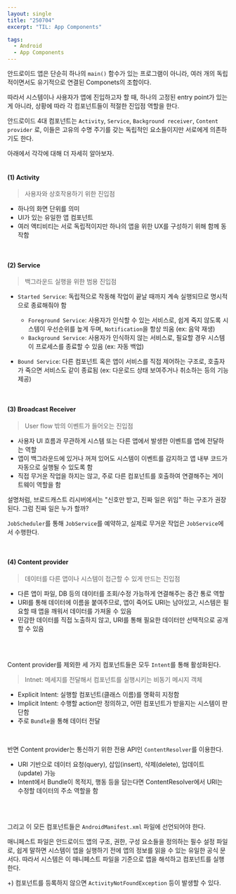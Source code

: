 ```yaml
---
layout: single
title: "250704"
excerpt: "TIL: App Components"

tags:
  - Android
  - App Components
---
```


안드로이드 앱은 단순히 하나의 `main()` 함수가 있는 프로그램이 아니라, 여러 개의 독립적이면서도 유기적으로 연결된 Componets의 조합이다. <br>

따라서 시스템이나 사용자가 앱에 진입하고자 할 때, 하나의 고정된 entry point가 있는게 아니라, 상황에 따라 각 컴포넌트들이 적절한 진입점 역할을 한다. <br>

안드로이드 4대 컴포넌트는 `Activity`, `Service`, `Background receiver`, `Content provider` 로, 이들은 고유의 수명 주기를 갖는 독립적인 요소들이지만 서로에게 의존하기도 한다. <br>

아래에서 각각에 대해 더 자세히 알아보자. <br><br>

#### (1) Activity

> 사용자와 상호작용하기 위한 진입점

- 하나의 화면 단위를 의미
- UI가 있는 유일한 앱 컴포넌트
- 여러 액티비티는 서로 독립적이지만 하나의 앱을 위한 UX를 구성하기 위해 함께 동작함

<br>


#### (2) Service

> 백그라운드 실행을 위한 범용 진입점

- `Started Service`: 독립적으로 작동해 작업이 끝날 때까지 계속 실행되므로 명시적으로 종료해줘야 함
	- `Foreground Service`: 사용자가 인식할 수 있는 서비스로, 쉽게 죽지 않도록 시스템이 우선순위를 높게 두며, `Notification`을 항상 띄움 (ex: 음악 재생)
	- `Background Service`: 사용자가 인식하지 않는 서비스로, 필요할 경우 시스템이 프로세스를 종료할 수 있음 (ex: 자동 백업) 

- `Bound Service`: 다른 컴포넌트 혹은 앱이 서비스를 직접 제어하는 구조로, 호출자가 죽으면 서비스도 같이 종료됨 (ex: 다운로드 상태 보여주거나 취소하는 등의 기능 제공)

<br>

#### (3) Broadcast Receiver

> User flow 밖의 이벤트가 들어오는 진입점

- 사용자 UI 흐름과 무관하게 시스템 또는 다른 앱에서 발생한 이벤트를 앱에 전달하는 역할
- 앱이 백그라운드에 있거나 꺼져 있어도 시스템이 이벤트를 감지하고 앱 내부 코드가 자동으로 실행될 수 있도록 함
- 직접 무거운 작업을 하지는 않고, 주로 다른 컴포넌트를 호출하여 연결해주는 게이트웨이 역할을 함

설명처럼, 브로드캐스트 리시버에서는 "신호만 받고, 진짜 일은 위임" 하는 구조가 권장된다. 그럼 진짜 일은 누가 할까? <br>

`JobScheduler`를 통해 `JobService`를 예약하고, 실제로 무거운 작업은 `JobService`에서 수행한다.

<br>

#### (4) Content provider

> 데이터를 다른 앱이나 시스템이 접근할 수 있게 만드는 진입점

- 다른 앱이 파일, DB 등의 데이터를 조회/수정 가능하게 연결해주는 중간 통로 역할
- URI를 통해 데이터에 이름을 붙여주므로, 앱이 죽어도 URI는 남아있고, 시스템은 필요할 때 앱을 깨워서 데이터를 가져올 수 있음
- 민감한 데이터를 직접 노출하지 않고, URI를 통해 필요한 데이터만 선택적으로 공개할 수 있음

<br><br>

Content provider를 제외한 세 가지 컴포넌트들은 모두 `Intent`를 통해 활성화된다. <br>

> Intnet: 메세지를 전달해서 컴포넌트를 실행시키는 비동기 메시지 객체

- Explicit Intent: 실행할 컴포넌트(클래스 이름)를 명확히 지정함
- Implicit Intent: 수행할 action만 정의하고, 어떤 컴포넌트가 받을지는 시스템이 판단함
- 주로 `Bundle`을 통해 데이터 전달

<br>

반면 Content provider는 통신하기 위한 전용 API인 `ContentResolver`를 이용한다. <br>

- URI 기반으로 데이터 요청(query), 삽입(insert), 삭제(delete), 업데이트(update) 가능
- Intent에서 Bundle이 목적지, 행동 등을 담는다면 ContentResolver에서 URI는 수정할 데이터의 주소 역할을 함

<br><br>

그리고 이 모든 컴포넌트들은 `AndroidManifest.xml` 파일에 선언되어야 한다. <br>

매니페스트 파일은 안드로이드 앱의 구조, 권한, 구성 요소들을 정의하는 필수 설정 파일로, 쉽게 말하면 시스템이 앱을 실행하기 전에 앱의 정보를 읽을 수 있는 유일한 공식 문서다. 따라서 시스템은 이 매니페스트 파일을 기준으로 앱을 해석하고 컴포넌트를 실행한다. <br>

+) 컴포넌트를 등록하지 않으면 `ActivityNotFoundException` 등이 발생할 수 있다.
